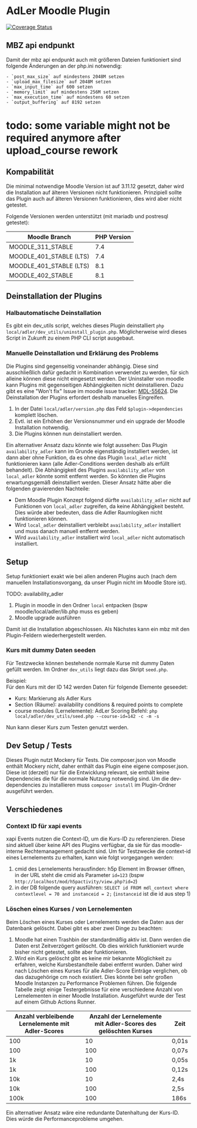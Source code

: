 # AdLer Moodle Plugin

[![Coverage Status](https://coveralls.io/repos/github/ProjektAdLer/MoodlePluginLocal/badge.svg?branch=main)](https://coveralls.io/github/ProjektAdLer/MoodlePluginLocal?branch=main)



## MBZ api endpunkt
Damit der mbz api endpunkt auch mit größeren Dateien funktioniert sind folgende Änderungen an der php.ini notwendig:
```
- `post_max_size` auf mindestens 2048M setzen
- `upload_max_filesize` auf 2048M setzen
- `max_input_time` auf 600 setzen
- `memory_limit` auf mindestens 256M setzen
- `max_execution_time` auf mindestens 60 setzen
- `output_buffering` auf 8192 setzen
```
# todo: some variable might not be required anymore after upload_course rework


## Kompabilität
Die minimal notwendige Moodle Version ist auf 3.11.12 gesetzt, daher wird die Installation auf älteren Versionen nicht funktionieren.
Prinzipiell sollte das Plugin auch auf älteren Versionen funktionieren, dies wird aber nicht getestet.

Folgende Versionen werden unterstützt (mit mariadb und postresql getestet):

| Moodle Branch           | PHP Version |
|-------------------------|-------------|
| MOODLE_311_STABLE       | 7.4         |
| MOODLE_401_STABLE (LTS) | 7.4         |
| MOODLE_401_STABLE (LTS) | 8.1         |
| MOODLE_402_STABLE       | 8.1         |


## Deinstallation der Plugins
### Halbautomatische Deinstallation
Es gibt ein dev_utils script, welches dieses Plugin deinstalliert `php local/adler/dev_utils/uninstall_plugin.php`.
Möglicherweise wird dieses Script in Zukunft zu einem PHP CLI script ausgebaut.

### Manuelle Deinstallation und Erklärung des Problems
Die Plugins sind gegenseitig voneinander abhängig. Diese sind ausschließlich dafür gedacht in Kombination verwendet zu werden, 
für sich alleine können diese nicht eingesetzt werden. Der Uninstaller von moodle kann Plugins mit gegenseitigen Abhängigkeiten
nicht deinstallieren. Dazu gibt es eine "Won't fix" Issue im moodle issue tracker: [MDL-55624](https://tracker.moodle.org/browse/MDL-56624).
Die Deinstallation der Plugins erfordert deshalb manuelles Eingreifen.
1. In der Datei `local/adler/version.php` das Feld `$plugin->dependencies` komplett löschen.
2. Evtl. ist ein Erhöhen der Versionsnummer und ein upgrade der Moodle Installation notwendig.
3. Die Plugins können nun deinstalliert werden.

Ein alternativer Ansatz dazu könnte wie folgt aussehen: Das Plugin `availability_adler` kann im Grunde eigenständig installiert werden,
ist dann aber ohne Funktion, da es ohne das Plugin `local_adler` nicht funktionieren kann (alle Adler-Conditions werden deshalb als 
erfüllt behandelt). Die Abhängigkeit des Plugins `availability_adler` von `local_adler` könnte somit entfernt werden. So könnten 
die Plugins erwartungsgemäß deinstalliert werden. Dieser Ansatz hätte aber die folgenden gravierenden Nachteile:
- Dem Moodle Plugin Konzept folgend dürfte `availability_adler` nicht auf Funktionen von `local_adler` zugreifen, da keine Abhängigkeit
  besteht. Dies würde aber bedeuten, dass die Adler Raumlogiken nicht funktionieren können.
- Wird `local_adler` deinstalliert verbleibt `availability_adler` installiert und muss danach manuell entfernt werden.
- Wird `availability_adler` installiert wird `local_adler` nicht automatisch installiert.


## Setup

Setup funktioniert exakt wie bei allen anderen Plugins auch (nach dem manuellen Installationsvorgang, da unser Plugin nicht im Moodle Store ist).

TODO: availability_adler

1. Plugin in moodle in den Ordner `local` entpacken (bspw moodle/local/adler/lib.php muss es geben)
2. Moodle upgrade ausführen

Damit ist die Installation abgeschlossen. Als Nächstes kann ein mbz mit den Plugin-Feldern wiederhergestellt werden.


### Kurs mit dummy Daten seeden
Für Testzwecke können bestehende normale Kurse mit dummy Daten gefüllt werden.
Im Ordner `dev_utils` liegt dazu das Skript `seed.php`.

Beispiel: \
Für den Kurs mit der ID 142 werden Daten für folgende Elemente geseedet:
- Kurs: Markierung als Adler Kurs
- Section (Räume): availability conditions & required points to complete
- course modules (Lernelemente): AdLer Scoring
Befehl: `php local/adler/dev_utils/seed.php --course-id=142 -c -m -s`

Nun kann dieser Kurs zum Testen genutzt werden.


## Dev Setup / Tests
Dieses Plugin nutzt Mockery für Tests. 
Die composer.json von Moodle enthält Mockery nicht, daher enthält das Plugin eine eigene composer.json.
Diese ist (derzeit) nur für die Entwicklung relevant, sie enthält keine Dependencies die für die normale Nutzung notwendig sind.
Um die dev-dependencies zu installieren muss `composer install` im Plugin-Ordner ausgeführt werden.


## Verschiedenes

### Context ID für xapi events

xapi Events nutzen die Context-ID, um die Kurs-ID zu referenzieren.
Diese sind aktuell über keine API des Plugins verfügbar, da sie für das moodle-interne Rechtemanagement gedacht sind.
Um für Testzwecke die context-id eines Lernelements zu erhalten, kann wie folgt vorgegangen werden:

1. cmid des Lernelements herausfinden: h5p Element im Browser öffnen, in der URL steht die cmid als Parameter `id=123` (bspw `http://localhost/mod/h5pactivity/view.php?id=2`)
2. in der DB folgende query ausführen: `SELECT id FROM mdl_context where contextlevel = 70 and instanceid = 2;`  (`instanceid` ist die id aus step 1)


### Löschen eines Kurses / von Lernelementen

Beim Löschen eines Kurses oder Lernelements werden die Daten aus der Datenbank gelöscht. Dabei gibt es aber zwei Dinge zu beachten:

1. Moodle hat einen Trashbin der standardmäßig aktiv ist. Dann werden die Daten erst Zeitverzögert gelöscht. Ob dies wirklich funktioniert wurde bisher nicht getestet, sollte aber
   funktionieren.
2. Wird ein Kurs gelöscht gibt es keine mir bekannte Möglichkeit zu erfahren, welche Kursbestandteile dabei entfernt wurden.
   Daher wird nach Löschen eines Kurses für alle Adler-Score Einträge verglichen, ob das dazugehörige cm noch existiert. Dies könnte bei sehr großen Moodle Instanzen zu Performance
   Problemen führen.
   Die folgende Tabelle zeigt einige Testergebnisse für eine verschiedene Anzahl von Lernelementen in einer Moodle Installation. 
   Ausgeführt wurde der Test auf einem Github Actions Runner.

| Anzahl verbleibende Lernelemente mit Adler-Scores | Anzahl der Lernelemente mit Adler-Scores des gelöschten Kurses | Zeit  |
|---------------------------------------------------|----------------------------------------------------------------|-------|
| 100                                               | 10                                                             | 0,01s |
| 100                                               | 100                                                            | 0,07s |
| 1k                                                | 10                                                             | 0,05s |
| 1k                                                | 100                                                            | 0,12s |
| 10k                                               | 10                                                             | 2,4s  |
| 10k                                               | 100                                                            | 2,5s  |
| 100k                                              | 100                                                            | 186s  |

Ein alternativer Ansatz wäre eine redundante Datenhaltung der Kurs-ID. Dies würde die Performanceprobleme umgehen.

